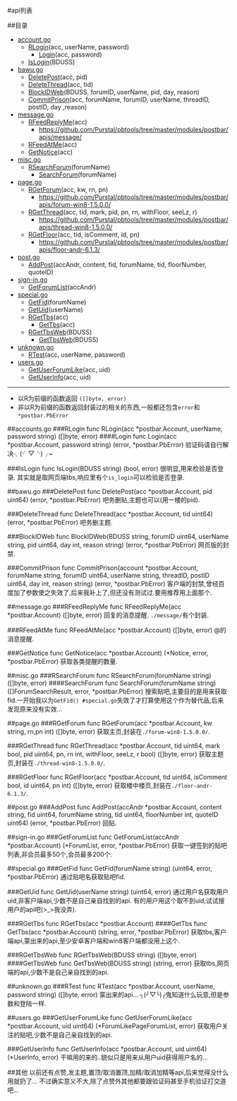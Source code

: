 #api列表

##目录

* [account.go](#accountgo)
	* [RLogin](#rlogin)(acc, userName, password)
		* [Login](#login)(acc, password)
	* [IsLogin](#islogin)(BDUSS)
* [bawu.go](#bawugo)
	* [DeletePost](#deletepost)(acc, pid)
	* [DeleteThread](#deletethread)(acc, tid)
	* [BlockIDWeb](#blockidweb)(BDUSS, forumID, userName, pid, day, reason)
	* [CommitPrison](#commitprison)(acc, forumName, forumID, userName, threadID, postID, day ,reason)
* [message.go](#messagego)
	* [RFeedReplyMe](#rfeedreplyme)(acc)
		* https://github.com/Purstal/pbtools/tree/master/modules/postbar/apis/message/
	* [RFeedAtMe](#rfeedatme)(acc)
	* [GetNotice](#getnotice)(acc)
* [misc.go](#miscgo)
	* [RSearchForum](#rsearchforum)(forumName)
		* [SearchForum](#searchforum)(forumName)
* [page.go](#pagego)
	* [RGetForum](#rgetforum)(acc, kw, rn, pn)
		* https://github.com/Purstal/pbtools/tree/master/modules/postbar/apis/forum-win8-1.5.0.0/
	* [RGetThread](#rgetthread)(acc, tid, mark, pid, pn, rn, withFloor, seeLz, r)
		* https://github.com/Purstal/pbtools/tree/master/modules/postbar/apis/thread-win8-1.5.0.0/
	* [RGetFloor](#rgetfloor)(acc, tid, isComment, id, pn)
		* https://github.com/Purstal/pbtools/tree/master/modules/postbar/apis/floor-andr-6.1.3/
* [post.go](#postgo)
	* [AddPost](#addpost)(accAndr, content, fid, forumName, tid, floorNumber, quoteID)
* [sign-in.go](#sign-ingo)
	* [GetForumList](#getforumlist)(accAndr)
* [special.go](#specialgo)
	* [GetFid](#getfid)(forumName)
	* [GetUid](#getuid)(userName)
	* [RGetTbs](#rgettbs)(acc)
		* [GetTbs](#gettbs)(acc)
	* [RGetTbsWeb](#rgettbsweb)(BDUSS)
		* [GetTbsWeb](#gettbsweb)(BDUSS)
* [unknown.go](#unknowngo)
	* [RTest](#rtest)(acc, userName, password)
* [users.go](#usersgo)
	* [GetUserForumLike](#getuserforumlike)(acc, uid)
	* [GetUserInfo](#getuserinfo)(acc, uid)

---
* 以R为前缀的函数返回 `([]byte, error)`
* 非以R为前缀的函数返回封装过的相关的东西,一般都还包含`error`和`*postbar.PbError`

##accounts.go
###RLogin
	func RLogin(acc *postbar.Account, userName, password string) ([]byte, error)
####Login
	func Login(acc *postbar.Account, password string) (error, *postbar.PbError)
验证码请自行解决╮(╯▽╰)╭~

###IsLogin
	func IsLogin(BDUSS string) (bool, error)
很明显,用来检验是否登录.
其实就是取网页端tbs,响应里有个`is_login`可以检验是否登录.

##bawu.go
###DeletePost
	func DeletePost(acc *postbar.Account, pid uint64) (error, *postbar.PbError)
吧务删贴,主题也可以(用一楼的pid).

###DeleteThread
	func DeleteThread(acc *postbar.Account, tid uint64) (error, *postbar.PbError)
吧务删主题.

###BlockIDWeb
	func BlockIDWeb(BDUSS string, forumID uint64, userName string, pid uint64, day int, reason string) (error, *postbar.PbError)
网页版的封禁.

###CommitPrison
	func CommitPrison(account *postbar.Account, forumName string, forumID uint64, userName string, threadID, postID uint64, day int, reason string) (error, *postbar.PbError)
客户端的封禁,曾经百度加了参数使之失效了,后来我补上了,但还没有测试过.要用推荐用上面那个.

##message.go
###RFeedReplyMe
	func RFeedReplyMe(acc *postbar.Account) ([]byte, error)
回复的消息提醒.
`./message/`有个封装.

###RFeedAtMe
	func RFeedAtMe(acc *postbar.Account) ([]byte, error)
@的消息提醒.

###GetNotice
	func GetNotice(acc *postbar.Account) (*Notice, error, *postbar.PbError)
获取各类提醒的数量.

##misc.go
###RSearchForum
	func RSearchForum(forumName string) ([]byte, error)
####SearchForum
	func SearchForum(forumName string) ([]ForumSearchResult, error, *postbar.PbError)
搜索贴吧,主要目的是用来获取fid.一开始我以为`GetFid() #special.go`失效了才打算使用这个作为替代品,后来发现原来没有实效...


##page.go
###RGetForum
	func RGetForum(acc *postbar.Account, kw string, rn,pn int) ([]byte, error)
获取主页,封装在`./forum-win8-1.5.0.0/`.

###RGetThread
	func RGetThread(acc *postbar.Account, tid uint64, mark bool, pid uint64, pn, rn int, withFloor, seeLz, r bool) ([]byte, error)
获取主题页,封装在`./thread-win8-1.5.0.0/`.

###RGetFloor
	func RGetFloor(acc *postbar.Account, tid uint64, isComment bool, id uint64, pn int) ([]byte, error)
获取楼中楼页,封装在`./floor-andr-6.1.3/`.

##post.go
###AddPost
	func AddPost(accAndr *postbar.Account, content string, fid uint64, forumName string, tid uint64, floorNumber int, quoteID uint64) (error, *postbar.PbError)
回贴.

##sign-in.go
###GetForumList
	func GetForumList(accAndr *postbar.Account) (*ForumList, error, *postbar.PbError)
获取一键签到的贴吧列表,非会员最多50个,会员最多200个.

##special.go
###GetFid
	func GetFid(forumName string) (uint64, error, *postbar.PbError)
通过贴吧名获取贴吧fid.

###GetUid
	func GetUid(userName string) (uint64, error)
通过用户名获取用户uid,非客户端api,少数不是自己亲自找到的api.
有的用户用这个取不到uid,试试搜用户的api吧(>_>我没弄).

###RGetTbs
	func RGetTbs(acc *postbar.Account)
####GetTbs
	func GetTbs(acc *postbar.Account) (string, error, *postbar.PbError)
获取tbs,客户端api,蒙出来的api,至少安卓客户端和win8客户端都没用上这个.

###RGetTbsWeb
	func RGetTbsWeb(BDUSS string) ([]byte, error)
####GetTbsWeb
	func GetTbsWeb(BDUSS string) (string, error)
获取tbs,网页端的api,少数不是自己亲自找到的api.

##unknown.go
###RTest
	func RTest(acc *postbar.Account, userName, password string) ([]byte, error)
蒙出来的api...
╮(╯▽╰)╭鬼知道什么玩意,但是参数和登陆一样.

##users.go
###GetUserForumLike
	func GetUserForumLike(acc *postbar.Account, uid uint64) (*ForumLikePageForumList, error)
获取用户关注的贴吧,少数不是自己亲自找到的api.

###GetUserInfo
	func GetUserInfo(acc *postbar.Account, uid uint64) (*UserInfo, error)
干嘛用的来的..貌似只是用来从用户uid获得用户名的...

##其他
	以前还有点赞,发主题,置顶/取消置顶,加精/取消加精等api,后来觉得没什么用就扔了...
	不过确实意义不大,除了点赞外其他都要跟验证码甚至手机验证打交道吧...